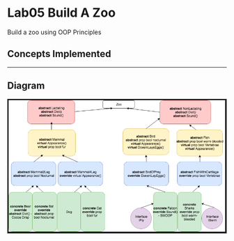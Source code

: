 # Lab05 Build A Zoo
Build a zoo using OOP Principles


## Concepts Implemented


---

## Diagram
![Build a Zoo](/zoo.png)